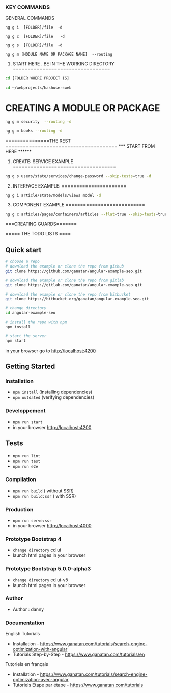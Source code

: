 ### KEY COMMANDS 

GENERAL COMMANDS

`ng g i  [FOLDER]/file  -d`

`ng g c  [FOLDER]/file   -d`

`ng g s  [FOLDER]/file  -d`

`ng g m [MODULE NAME OR PACKAGE NAME]  --routing`

1) START HERE ..BE IN THE WORKING DIRECTORY
=================================
```bash
cd [FOLDER WHERE PROJECT IS]
```

```bash 
cd ~/webprojects/hashusersweb
```

CREATING A MODULE OR PACKAGE
=============================

```bash
ng g m security  --routing -d
```
```bash
ng g m books --routing -d
```

===============THE REST ======================================
*** START FROM HERE ******

1) CREATE: SERVICE  EXAMPLE
===================================
```bash
ng g s users/state/services/change-password --skip-tests=true -d
```

2) INTERFACE EXAMPLE:
======================
 ```bash
 ng g i article/state/models/views model -d 
 ```

3)  COMPONENT EXAMPLE
===========================
    
```bash 
ng g c articles/pages/containers/articles --flat=true --skip-tests=true -d 
```


  ===CREATING GUARDS=======


  ===== THE TODO LISTS ====

## Quick start

```bash
# choose a repo
# download the example or clone the repo from github
git clone https://github.com/ganatan/angular-example-seo.git

# download the example or clone the repo from gitlab
git clone https://gitlab.com/ganatan/angular-example-seo.git

# download the example or clone the repo from bitbucket
git clone https://bitbucket.org/ganatan/angular-example-seo.git

# change directory
cd angular-example-seo

# install the repo with npm
npm install

# start the server
npm start

```
in your browser go to [http://localhost:4200](http://localhost:4200) 

## Getting Started

### Installation
* `npm install` (installing dependencies)
* `npm outdated` (verifying dependencies)

### Developpement
* `npm run start`
* in your browser [http://localhost:4200](http://localhost:4200) 

## Tests
* `npm run lint`
* `npm run test`
* `npm run e2e`

### Compilation
* `npm run build`       ( without SSR)
* `npm run build:ssr`   ( with SSR)

### Production
* `npm run serve:ssr`
* in your browser [http://localhost:4000](http://localhost:4000) 

### Prototype Bootstrap 4
* `change directory` cd ui
* launch html pages in your browser

### Prototype Bootstrap 5.0.0-alpha3
* `change directory` cd ui-v5
* launch html pages in your browser


### Author
* Author  : danny

### Documentation

English Tutorials
- Installation - https://www.ganatan.com/tutorials/search-engine-optimization-with-angular
- Tutorials Step-by-Step - https://www.ganatan.com/tutorials/en

Tutoriels en français
- Installation - https://www.ganatan.com/tutorials/search-engine-optimization-avec-angular
- Tutoriels Etape par étape - https://www.ganatan.com/tutorials
